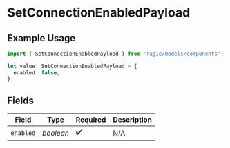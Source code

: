 # SetConnectionEnabledPayload

## Example Usage

```typescript
import { SetConnectionEnabledPayload } from "ragie/models/components";

let value: SetConnectionEnabledPayload = {
  enabled: false,
};
```

## Fields

| Field              | Type               | Required           | Description        |
| ------------------ | ------------------ | ------------------ | ------------------ |
| `enabled`          | *boolean*          | :heavy_check_mark: | N/A                |